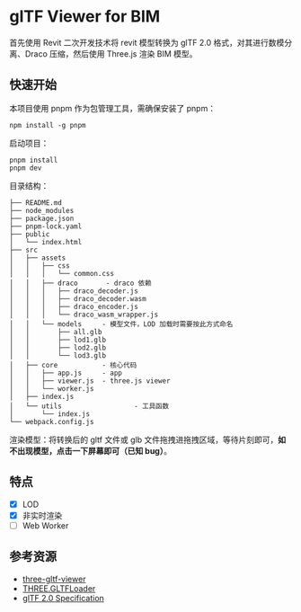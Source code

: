 # glTF Viewer for BIM

首先使用 Revit 二次开发技术将 revit 模型转换为 glTF 2.0 格式，对其进行数模分离、Draco 压缩，然后使用 Three.js 渲染 BIM 模型。

## 快速开始

本项目使用 pnpm 作为包管理工具，需确保安装了 pnpm：

```shell
npm install -g pnpm
```

启动项目：

```shell
pnpm install
pnpm dev
```

目录结构：

```shell
├── README.md
├── node_modules
├── package.json
├── pnpm-lock.yaml
├── public
│   └── index.html
├── src
│   ├── assets
│   │   ├── css
│   │   │   └── common.css
│   │   ├── draco	    - draco 依赖
│   │   │   ├── draco_decoder.js
│   │   │   ├── draco_decoder.wasm
│   │   │   ├── draco_encoder.js
│   │   │   └── draco_wasm_wrapper.js
│   │   └── models     - 模型文件，LOD 加载时需要按此方式命名
│   │       ├── all.glb
│   │       ├── lod1.glb
│   │       ├── lod2.glb
│   │       └── lod3.glb
│   ├── core           - 核心代码
│   │   ├── app.js     - app
│   │   ├── viewer.js  - three.js viewer
│   │   └── worker.js
│   ├── index.js
│   └── utils				   - 工具函数
│       └── index.js
└── webpack.config.js
```

渲染模型：将转换后的 gltf 文件或 glb 文件拖拽进拖拽区域，等待片刻即可，**如不出现模型，点击一下屏幕即可（已知 bug）**。

## 特点

- [X] LOD
- [x] 非实时渲染
- [ ] Web Worker

## 参考资源

- [three-gltf-viewer](https://github.com/donmccurdy/three-gltf-viewer)
- [THREE.GLTFLoader](https://github.com/mrdoob/three.js/blob/dev/examples/js/loaders/GLTFLoader.js)
- [glTF 2.0 Specification](https://github.com/KhronosGroup/glTF/blob/master/specification/2.0/README.md)
